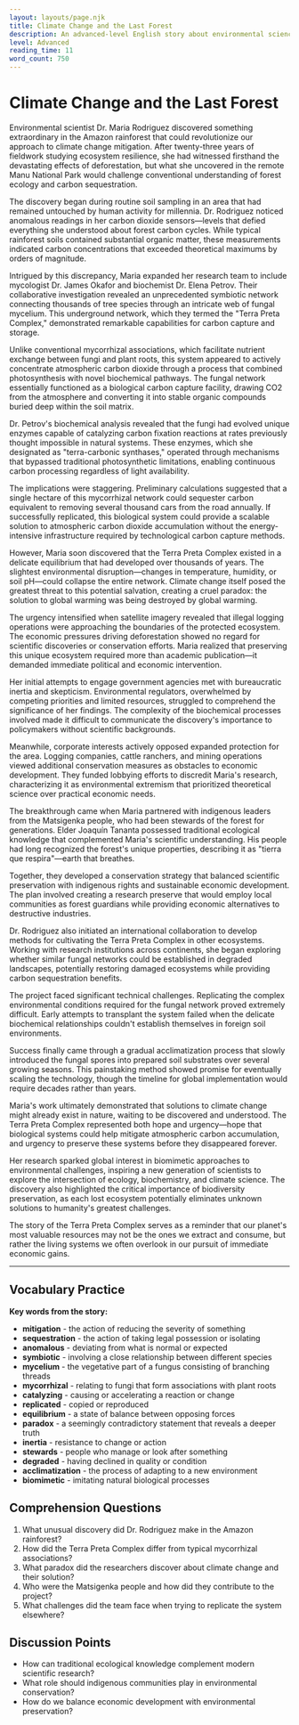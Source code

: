 ```yaml
---
layout: layouts/page.njk
title: Climate Change and the Last Forest
description: An advanced-level English story about environmental science and revolutionary climate change solutions.
level: Advanced
reading_time: 11
word_count: 750
---
```


# Climate Change and the Last Forest

Environmental scientist Dr. Maria Rodriguez discovered something extraordinary in the Amazon rainforest that could revolutionize our approach to climate change mitigation. After twenty-three years of fieldwork studying ecosystem resilience, she had witnessed firsthand the devastating effects of deforestation, but what she uncovered in the remote Manu National Park would challenge conventional understanding of forest ecology and carbon sequestration.

The discovery began during routine soil sampling in an area that had remained untouched by human activity for millennia. Dr. Rodriguez noticed anomalous readings in her carbon dioxide sensors—levels that defied everything she understood about forest carbon cycles. While typical rainforest soils contained substantial organic matter, these measurements indicated carbon concentrations that exceeded theoretical maximums by orders of magnitude.

Intrigued by this discrepancy, Maria expanded her research team to include mycologist Dr. James Okafor and biochemist Dr. Elena Petrov. Their collaborative investigation revealed an unprecedented symbiotic network connecting thousands of tree species through an intricate web of fungal mycelium. This underground network, which they termed the "Terra Preta Complex," demonstrated remarkable capabilities for carbon capture and storage.

Unlike conventional mycorrhizal associations, which facilitate nutrient exchange between fungi and plant roots, this system appeared to actively concentrate atmospheric carbon dioxide through a process that combined photosynthesis with novel biochemical pathways. The fungal network essentially functioned as a biological carbon capture facility, drawing CO2 from the atmosphere and converting it into stable organic compounds buried deep within the soil matrix.

Dr. Petrov's biochemical analysis revealed that the fungi had evolved unique enzymes capable of catalyzing carbon fixation reactions at rates previously thought impossible in natural systems. These enzymes, which she designated as "terra-carbonic synthases," operated through mechanisms that bypassed traditional photosynthetic limitations, enabling continuous carbon processing regardless of light availability.

The implications were staggering. Preliminary calculations suggested that a single hectare of this mycorrhizal network could sequester carbon equivalent to removing several thousand cars from the road annually. If successfully replicated, this biological system could provide a scalable solution to atmospheric carbon dioxide accumulation without the energy-intensive infrastructure required by technological carbon capture methods.

However, Maria soon discovered that the Terra Preta Complex existed in a delicate equilibrium that had developed over thousands of years. The slightest environmental disruption—changes in temperature, humidity, or soil pH—could collapse the entire network. Climate change itself posed the greatest threat to this potential salvation, creating a cruel paradox: the solution to global warming was being destroyed by global warming.

The urgency intensified when satellite imagery revealed that illegal logging operations were approaching the boundaries of the protected ecosystem. The economic pressures driving deforestation showed no regard for scientific discoveries or conservation efforts. Maria realized that preserving this unique ecosystem required more than academic publication—it demanded immediate political and economic intervention.

Her initial attempts to engage government agencies met with bureaucratic inertia and skepticism. Environmental regulators, overwhelmed by competing priorities and limited resources, struggled to comprehend the significance of her findings. The complexity of the biochemical processes involved made it difficult to communicate the discovery's importance to policymakers without scientific backgrounds.

Meanwhile, corporate interests actively opposed expanded protection for the area. Logging companies, cattle ranchers, and mining operations viewed additional conservation measures as obstacles to economic development. They funded lobbying efforts to discredit Maria's research, characterizing it as environmental extremism that prioritized theoretical science over practical economic needs.

The breakthrough came when Maria partnered with indigenous leaders from the Matsigenka people, who had been stewards of the forest for generations. Elder Joaquín Tananta possessed traditional ecological knowledge that complemented Maria's scientific understanding. His people had long recognized the forest's unique properties, describing it as "tierra que respira"—earth that breathes.

Together, they developed a conservation strategy that balanced scientific preservation with indigenous rights and sustainable economic development. The plan involved creating a research preserve that would employ local communities as forest guardians while providing economic alternatives to destructive industries.

Dr. Rodriguez also initiated an international collaboration to develop methods for cultivating the Terra Preta Complex in other ecosystems. Working with research institutions across continents, she began exploring whether similar fungal networks could be established in degraded landscapes, potentially restoring damaged ecosystems while providing carbon sequestration benefits.

The project faced significant technical challenges. Replicating the complex environmental conditions required for the fungal network proved extremely difficult. Early attempts to transplant the system failed when the delicate biochemical relationships couldn't establish themselves in foreign soil environments.

Success finally came through a gradual acclimatization process that slowly introduced the fungal spores into prepared soil substrates over several growing seasons. This painstaking method showed promise for eventually scaling the technology, though the timeline for global implementation would require decades rather than years.

Maria's work ultimately demonstrated that solutions to climate change might already exist in nature, waiting to be discovered and understood. The Terra Preta Complex represented both hope and urgency—hope that biological systems could help mitigate atmospheric carbon accumulation, and urgency to preserve these systems before they disappeared forever.

Her research sparked global interest in biomimetic approaches to environmental challenges, inspiring a new generation of scientists to explore the intersection of ecology, biochemistry, and climate science. The discovery also highlighted the critical importance of biodiversity preservation, as each lost ecosystem potentially eliminates unknown solutions to humanity's greatest challenges.

The story of the Terra Preta Complex serves as a reminder that our planet's most valuable resources may not be the ones we extract and consume, but rather the living systems we often overlook in our pursuit of immediate economic gains.

---

## Vocabulary Practice

**Key words from the story:**
- **mitigation** - the action of reducing the severity of something
- **sequestration** - the action of taking legal possession or isolating
- **anomalous** - deviating from what is normal or expected
- **symbiotic** - involving a close relationship between different species
- **mycelium** - the vegetative part of a fungus consisting of branching threads
- **mycorrhizal** - relating to fungi that form associations with plant roots
- **catalyzing** - causing or accelerating a reaction or change
- **replicated** - copied or reproduced
- **equilibrium** - a state of balance between opposing forces
- **paradox** - a seemingly contradictory statement that reveals a deeper truth
- **inertia** - resistance to change or action
- **stewards** - people who manage or look after something
- **degraded** - having declined in quality or condition
- **acclimatization** - the process of adapting to a new environment
- **biomimetic** - imitating natural biological processes

## Comprehension Questions

1. What unusual discovery did Dr. Rodriguez make in the Amazon rainforest?
2. How did the Terra Preta Complex differ from typical mycorrhizal associations?
3. What paradox did the researchers discover about climate change and their solution?
4. Who were the Matsigenka people and how did they contribute to the project?
5. What challenges did the team face when trying to replicate the system elsewhere?

## Discussion Points

- How can traditional ecological knowledge complement modern scientific research?
- What role should indigenous communities play in environmental conservation?
- How do we balance economic development with environmental preservation?